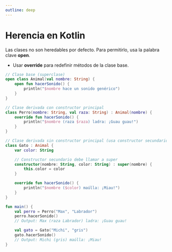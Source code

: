 ```yaml
---
outline: deep
---
```


# Herencia en Kotlin

Las clases no son heredables por defecto.
Para permitirlo, usa la palabra clave **open**.

* Usar **override** para redefinir métodos de la clase base.

``` kotlin
// Clase base (superclase)
open class Animal(val nombre: String) {
    open fun hacerSonido() {
        println("$nombre hace un sonido genérico")
    }
}

// Clase derivada con constructor principal
class Perro(nombre: String, val raza: String) : Animal(nombre) {
    override fun hacerSonido() {
        println("$nombre (raza $raza) ladra: ¡Guau guau!")
    }
}

// Clase derivada sin constructor principal (usa constructor secundario)
class Gato : Animal {
    var color: String

    // Constructor secundario debe llamar a super
    constructor(nombre: String, color: String) : super(nombre) {
        this.color = color
    }

    override fun hacerSonido() {
        println("$nombre ($color) maúlla: ¡Miau!")
    }
}

fun main() {
    val perro = Perro("Max", "Labrador")
    perro.hacerSonido()
    // Output: Max (raza Labrador) ladra: ¡Guau guau!

    val gato = Gato("Michi", "gris")
    gato.hacerSonido()
    // Output: Michi (gris) maúlla: ¡Miau!
}
```
